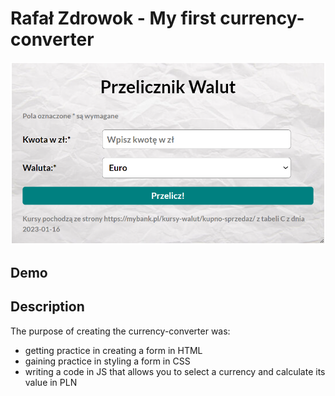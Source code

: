 # Rafał Zdrowok - My first currency-converter
 ![My currency-converter](https://github.com/RAFALZDROWOK/Currency-converter-/blob/main/images/Currency%20converter.png?raw=true)
## Demo

## Description
The purpose of creating the currency-converter was:
- getting practice in creating a form in HTML
- gaining practice in styling a form in CSS
- writing a code in JS that allows you to select a currency and calculate its value in PLN
